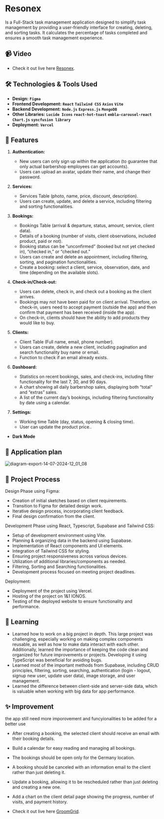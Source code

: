# Resonex

Is a Full-Stack task management application designed to simplify task management by providing a user-friendly interface for creating, deleting, and sorting tasks. It calculates the percentage of tasks completed and ensures a smooth task management experience.

## 📹 Video

- Check it out live here [Resonex](https://reso-nex.vercel.app/).

## 🛠️ Technologies & Tools Used

- **Design:** **`Figma`**
- **Frontend Development:** **`React`** **`Tailwind CSS`** **`Axios`** **`Vite`**
- **Backend Development:** **`Node.js`** **`Express.js`** **`MongoDB`**
- **Other Libraries:** **`Lucide Icons`** **`react-hot-toast`** **`embla-carousel-react`** **`Chart.js`** **`syncfusion library`**
- **Deployment:** **`Vercel`**

## 👾 Features

1. **Authentication:**

   - New users can only sign up within the application (to guarantee that only actual barbershop employees can get accounts).
   - Users can upload an avatar, update their name, and change their password.

2. **Services:**

   - Services Table (photo, name, price, discount, description).
   - Users can create, update, and delete a service, including filtering and sorting functionalities.

3. **Bookings:**

   - Bookings Table (arrival & departure, status, amount, service, client data).
   - Details of a booking (number of visits, client observations, included product, paid or not).
   - Booking status can be “unconfirmed” (booked but not yet checked in), “checked in,” or “checked out.”
   - Users can create and delete an appointment, including filtering, sorting, and pagination functionalities.
   - Create a booking: select a client, service, observation, date, and time (depending on the available slots).

4. **Check-in/Check-out:**

   - Users can delete, check in, and check out a booking as the client arrives.
   - Bookings may not have been paid for on client arrival. Therefore, on check-in, users need to accept payment (outside the app) and then confirm that payment has been received (inside the app).
   - On check-in, clients should have the ability to add products they would like to buy.

5. **Clients:**

   - Client Table (Full name, email, phone number).
   - Users can create, delete a new client, including pagination and search functionality buy name or email.
   - Function to check if an email already exists.

6. **Dashboard:**

   - Statistics on recent bookings, sales, and check-ins, including filter functionality for the last 7, 30, and 90 days.
   - A chart showing all daily barbershop sales, displaying both “total” and “extras” sales.
   - A list of the current day’s bookings, including filtering functionality by date using a calendar.

7. **Settings:**
   - Working time Table (day, status, opening & closing time).
   - User can update the product price..

- **Dark Mode**

## 📝 Application plan

![diagram-export-14-07-2024-12_01_08](https://github.com/user-attachments/assets/d19d0b76-7419-4862-8758-b88d514fbd3e)

## 🔄 Project Process

Design Phase using Figma:

- Creation of initial sketches based on client requirements.
- Transition to Figma for detailed design work.
- Iterative design process, incorporating client feedback.
- Final design confirmation from the client.

Development Phase using React, Typescript, Supabase and Tailwind CSS:

- Setup of development environment using Vite.
- Planning & organizing data in the backend using Supabase.
- Implementation of React components and UI elements.
- Integration of Tailwind CSS for styling.
- Ensuring project responsiveness across various devices.
- Utilization of additional libraries/components as needed.
- Filtering, Sorting and Searching functionalities.
- Development process focused on meeting project deadlines.

Deployment:

- Deployment of the project using Vercel.
- Hosting of the project on 1&1 IONOS.
- Testing of the deployed website to ensure functionality and performance.

## 🎯 Learning

- Learned how to work on a big project in depth. This large project was challenging, especially working on making complex components reusable, as well as how to make data interact with each other. Additionally, learned the importance of keeping the code clean and organized for future improvements or projects. Developing it using TypeScript was beneficial for avoiding bugs.
- Learned most of the important methods from Supabase, including CRUD principles, filtering, sorting, searching, authentication (login - logout, signup new user, update user data), image storage, and user management.
- Learned the difference between client-side and server-side data, which is valuable when working with big data for app performance.

## ✨ Improvement

the app still need more imporovement and funcyionalities to be added for a better use

- After creating a booking, the selected client should receive an email with their booking details.
- Build a calendar for easy reading and managing all bookings.
- The bookings should be open only for the Germany location.
- A booking should be canceled with an information email to the client rather than just deleting it.
- Update a booking, allowing it to be rescheduled rather than just deleting and creating a new one.
- Add a chart on the client detail page showing the progress, number of visits, and payment history.

- Check it out live here [GroomGrid](https://www.groomgrid.de).
